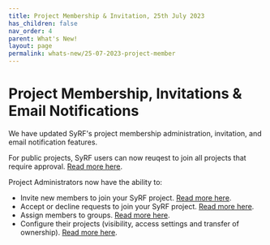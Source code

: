 ```yaml
---
title: Project Membership & Invitation, 25th July 2023
has_children: false
nav_order: 4
parent: What's New!
layout: page
permalink: whats-new/25-07-2023-project-member
---
```




<h1>Project Membership, Invitations & Email Notifications</h1>

We have updated SyRF's project membership administration, invitation, and email notification features. 

For public projects, SyRF users can now reuqest to join all projects that require approval. [Read more here](../nav-project-settings.html). 


Project Administrators now have the ability to: 

* Invite new members to join your SyRF project. [Read more here](../members-groups.html).
* Accept or decline requests to join your SyRF project.  [Read more here](../members-groups.html).
* Assign members to groups. [Read more here](../members-groups.html). 
* Configure their projects (visibility, access settings and transfer of ownership).  [Read more here](../nav-project-settings.html).




